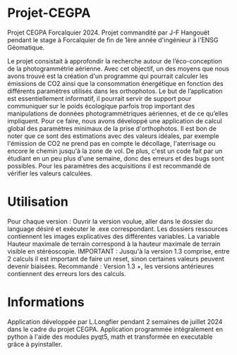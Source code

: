 # Projet-CEGPA 
Projet CEGPA Forcalquier 2024. 
Projet commandité par J-F Hangouët pendant le stage à Forcalquier de fin de 1ère année d'ingénieur à l'ENSG Géomatique.

Le projet consistait à approfondir la recherche autour de l’éco-conception de la photogrammétrie aérienne. Avec cet objectif, un des moyens que nous avons trouvé est la création d'un programme qui pourrait calculer les émissions de CO2 ainsi que la consommation énergétique en fonction des différents paramètres utilisés dans les orthophotos. Le but de l’application est essentiellement informatif, il pourrait servir de support pour communiquer sur le poids écologique parfois trop important des manipulations de données photogrammétriques aériennes, et de ce qu’elles impliquent.
Pour ce faire, nous avons développé une application de calcul global des paramètres minimaux de la prise d'orthophotos.
Il est bon de noter que ce sont des estimations avec des valeurs idéales, par exemple l'émission de CO2 ne prend pas en compte le décollage, l'aterrisage ou encore le chemin jusqu'à la zone de vol.
De plus, c'est un code fait par un étudiant en un peu plus d'une semaine, donc des erreurs et des bugs sont possibles. Pour les paramètres des acquisitions il est recommandé de vérifier les valeurs calculées.



# Utilisation 
Pour chaque version : Ouvrir la version voulue, aller dans le dossier du language désiré et exécuter le .exe correspondant. 
Les dossiers ressources contiennent les images explicatives des différentes variables.
La variable Hauteur maximale de terrain correspond à la hauteur maximale de terrain visible en stéréoscopie.
IMPORTANT : Jusqu'à la version 1.3 comprise, entre 2 calculs il est important de faire un reset, sinon certaines valeurs peuvent devenir biaisées.
Recommandé : Version 1.3 +, les versions antérieures contiennent des erreurs lors des calculs.

# Informations
Application développée par L.Longfier pendant 2 semaines de juillet 2024 dans le cadre du projet CEGPA. Application programmée intégralement en python à l'aide des modules pyqt5, math et transformée en executable grâce à pyinstaller.
